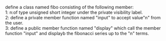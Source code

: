 define a class named fibo consisting of the following member:<br>
1: n:of type unsigned short integer under the private visibility label.<br>
2: define a private member function named "input" to accept value"n" from the user.<br>
3: define a public member function named "display" which call the member function "input" and displayb the fibonacci series up to the "n" terms.<br>